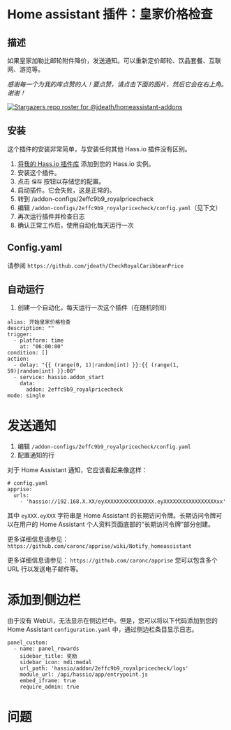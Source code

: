 # Home assistant 插件：皇家价格检查

## 描述
如果皇家加勒比邮轮附件降价，发送通知。可以重新定价邮轮、饮品套餐、互联网、游览等。

_感谢每一个为我的库点赞的人！要点赞，请点击下面的图片，然后它会在右上角。谢谢！_

[![Stargazers repo roster for @jdeath/homeassistant-addons](https://reporoster.com/stars/jdeath/homeassistant-addons)](https://github.com/jdeath/homeassistant-addons/stargazers)

## 安装

这个插件的安装非常简单，与安装任何其他 Hass.io 插件没有区别。

1. [将我的 Hass.io 插件库][repository] 添加到您的 Hass.io 实例。
1. 安装这个插件。
1. 点击 `保存` 按钮以存储您的配置。
1. 启动插件。它会失败，这是正常的。
1. 转到 /addon-configs/2effc9b9_royalpricecheck
1. 编辑 `/addon-configs/2effc9b9_royalpricecheck/config.yaml`（见下文）
1. 再次运行插件并检查日志
1. 确认正常工作后，使用自动化每天运行一次

## Config.yaml
请参阅 `https://github.com/jdeath/CheckRoyalCaribbeanPrice`

## 自动运行
1. 创建一个自动化，每天运行一次这个插件（在随机时间）

```
alias: 开始皇家价格检查
description: ""
trigger:
  - platform: time
    at: "06:00:00"
condition: []
action:
  - delay: "{{ (range(0, 1)|random|int) }}:{{ (range(1, 59)|random|int) }}:00"
  - service: hassio.addon_start
    data:
      addon: 2effc9b9_royalpricecheck
mode: single
```

# 发送通知
1. 编辑 `/addon-configs/2effc9b9_royalpricecheck/config.yaml`
1. 配置通知的行

对于 Home Assistant 通知，它应该看起来像这样：
```
# config.yaml
apprise:
  urls:
    - 'hassio://192.168.X.XX/eyXXXXXXXXXXXXXXXX.eyXXXXXXXXXXXXXXXXXxx'
```
其中 `eyXXX.eyXXX` 字符串是 Home Assistant 的长期访问令牌。长期访问令牌可以在用户的 Home Assistant 个人资料页面底部的“长期访问令牌”部分创建。

更多详细信息请参见： `https://github.com/caronc/apprise/wiki/Notify_homeassistant`

更多详细信息请参见： `https://github.com/caronc/apprise` 您可以包含多个 URL 行以发送电子邮件等。

# 添加到侧边栏
由于没有 WebUI，无法显示在侧边栏中。但是，您可以将以下代码添加到您的 Home Assistant `configuration.yaml` 中，通过侧边栏条目显示日志。

```
panel_custom:
  - name: panel_rewards
    sidebar_title: 奖励
    sidebar_icon: mdi:medal
    url_path: 'hassio/addon/2effc9b9_royalpricecheck/logs'
    module_url: /api/hassio/app/entrypoint.js
    embed_iframe: true
    require_admin: true
```

# 问题

[repository]: https://github.com/jdeath/homeassistant-addons
